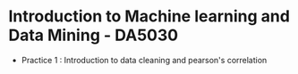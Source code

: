 # Introduction to Machine learning and Data Mining - DA5030

- Practice 1 : Introduction to data cleaning and pearson's correlation
